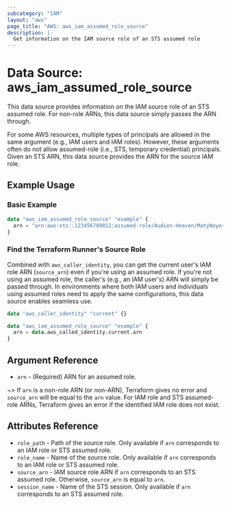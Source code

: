 ```yaml
---
subcategory: "IAM"
layout: "aws"
page_title: "AWS: aws_iam_assumed_role_source"
description: |-
  Get information on the IAM source role of an STS assumed role
---
```


# Data Source: aws_iam_assumed_role_source

This data source provides information on the IAM source role of an STS assumed role. For non-role ARNs, this data source simply passes the ARN through.

For some AWS resources, multiple types of principals are allowed in the same argument (e.g., IAM users and IAM roles). However, these arguments often do not allow assumed-role (i.e., STS, temporary credential) principals. Given an STS ARN, this data source provides the ARN for the source IAM role.

## Example Usage

### Basic Example

```terraform
data "aws_iam_assumed_role_source" "example" {
  arn = "arn:aws:sts::123456789012:assumed-role/Audien-Heaven/MatyNoyes"
}
```

### Find the Terraform Runner's Source Role

Combined with `aws_caller_identity`, you can get the current user's IAM role ARN (`source_arn`) even if you're using an assumed role. If you're not using an assumed role, the caller's (e.g., an IAM user's) ARN will simply be passed through. In environments where both IAM users and individuals using assumed roles need to apply the same configurations, this data source enables seamless use.

```terraform
data "aws_caller_identity" "current" {}

data "aws_iam_assumed_role_source" "example" {
  arn = data.aws_called_identity.current.arn
}
```

## Argument Reference

* `arn` - (Required) ARN for an assumed role.

~> If `arn` is a non-role ARN (or non-ARN), Terraform gives no error and `source_arn` will be equal to the `arn` value. For IAM role and STS assumed-role ARNs, Terraform gives an error if the identified IAM role does not exist.

## Attributes Reference

* `role_path` - Path of the source role. Only available if `arn` corresponds to an IAM role or STS assumed role.
* `role_name` - Name of the source role. Only available if `arn` corresponds to an IAM role or STS assumed role.
* `source_arn` - IAM source role ARN if `arn` corresponds to an STS assumed role. Otherwise, `source_arn` is equal to `arn`.
* `session_name` - Name of the STS session. Only available if `arn` corresponds to an STS assumed role.

